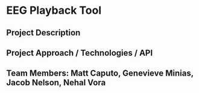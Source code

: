 # EEG Playback Tool
## Project Description
## Project Approach / Technologies / API
## Team Members: Matt Caputo, Genevieve Minias, Jacob Nelson, Nehal Vora 
